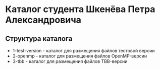 ﻿# Каталог студента Шкенёва Петра Александровича
## Структура каталога
- 1-test-version - каталог для размещения файлов тестовой версии
- 2-openmp - каталог для размещения файлов OpenMP-версии
- 3-tbb - каталог для размещения файлов TBB-версии
